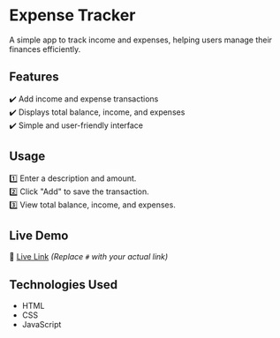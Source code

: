 # Expense Tracker  
A simple app to track income and expenses, helping users manage their finances efficiently.  

## Features  
✔️ Add income and expense transactions  
✔️ Displays total balance, income, and expenses  
✔️ Simple and user-friendly interface  

## Usage  
1️⃣ Enter a description and amount.  
2️⃣ Click "Add" to save the transaction.  
3️⃣ View total balance, income, and expenses.  

## Live Demo  
🔗 [Live Link](#) *(Replace `#` with your actual link)*  

## Technologies Used  
- HTML  
- CSS  
- JavaScript  
